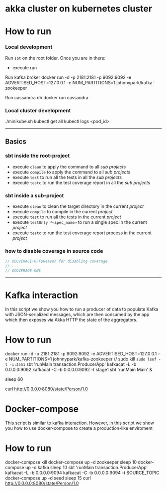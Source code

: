 # akka cluster on kubernetes cluster

# How to run
### Local development
Run `sbt` on the root folder. Once you are in there:
- execute run

Run kafka broker
docker run -d -p 2181:2181 -p 9092:9092 -e ADVERTISED_HOST=127.0.0.1  -e NUM_PARTITIONS=1 johnnypark/kafka-zookeeper

Run cassandra db
docker run cassandra

### Local cluster development
./minikube.sh
kubectl get all
kubectl logs <pod_id>

-------------------------------------
## Basics
### sbt inside the root-project
- execute `clean` to apply the command to all *sub projects*
- execute `compile` to apply the command to all *sub projects*
- execute `test` to run all the tests in all the *sub projects*
- execute `testc` to run the test coverage report in all the *sub projects*

### sbt inside a sub-project
- execute `clean` to clean the target directory in the current *project*
- execute `compile` to compile in the current *project*
- execute `test` to run all the tests in the current *project*
- execute `testOnly *<spec_name>` to run a single spec in the current *project*
- execute `testc` to run the test coverage report process in the current *project*

### how to disable coverage in source code
```scala
// $COVERAGE-OFF$Reason for disabling coverage
// ...
// $COVERAGE-ON$
```

------------------------------------
# Kafka interaction
In this script we show you how to run a producer of data to populate Kafka
with JSON-serialized messages, which are then consumed by the app
which then exposes via Akka HTTP the state of the aggregators.


# How to run
docker run -d -p 2181:2181 -p 9092:9092 -e ADVERTISED_HOST=127.0.0.1  -e NUM_PARTITIONS=1 johnnypark/kafka-zookeeper
// sudo kill `sudo lsof -t -i:2551`
sbt 'runMain transaction.ProducerApp'
kafkacat -L -b 0.0.0.0:9092
kafkacat -C -b 0.0.0.0:9092 -t stage1
sbt 'runMain Main' &

sleep 60

curl http://0.0.0.0:8080/state/Person/1.0


# Docker-compose
This script is similar to kafka interaction.
However, in this script we show you how to use docker-compose to create a production-like enviroment


# How to run
docker-compose kill
docker-compose up -d zookeeper
sleep 10
docker-compose up -d kafka
sleep 10
sbt 'runMain transaction.ProducerApp'
kafkacat -L -b 0.0.0.0:9094
kafkacat -C -b 0.0.0.0:9094 -t SOURCE_TOPIC
docker-compose up -d seed
sleep 15
curl http://0.0.0.0:8080/state/Person/1.0
